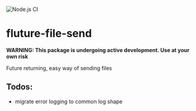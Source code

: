 ![Node.js CI](https://github.com/q6-enterprises-inc/fluture-file-send/workflows/Node.js%20CI/badge.svg?branch=master)
# fluture-file-send

**WARNING:  This package is undergoing active development.  Use at your own risk**

Future returning, easy way of sending files

## Todos:
- migrate error logging to common log shape
